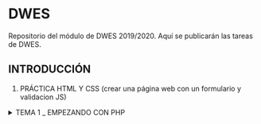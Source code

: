 # DWES

Repositorio del módulo de DWES 2019/2020. Aquí se publicarán las tareas de DWES.

  
  

## INTRODUCCIÓN

  

1. PRÁCTICA HTML Y CSS (crear una página web con un formulario y validacion JS)

  

<details>

<summary>TEMA 1 _ EMPEZANDO CON PHP</summary>

 1. Variables y constantes

</details>
